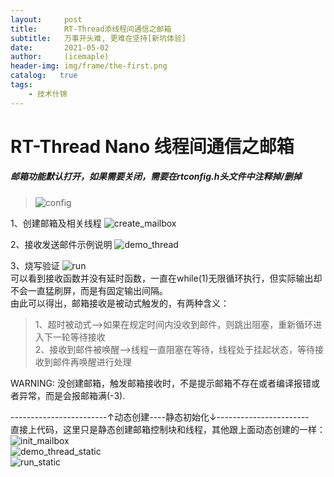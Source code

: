 ```yaml
---
layout:     post
title:      RT-Thread添线程间通信之邮箱
subtitle:   万事开头难, 更难在坚持[新坑体验]
date:       2021-05-02
author:     (icemaple)
header-img: img/frame/the-first.png
catalog:   true
tags:
    - 技术什锦
---
```

# RT-Thread Nano 线程间通信之邮箱
##### 邮箱功能默认打开，如果需要关闭，需要在rtconfig.h头文件中注释掉/删掉
> ![config](/img/frame/rt-thread/chapter4-thread-communication/mailbox/RTT-4-mailbox-0-config-rt_using_mailbox.png)  

1、创建邮箱及相关线程
![create_mailbox](/img/frame/rt-thread/chapter4-thread-communication/mailbox/RTT-4-mailbox-1-define-create-mailbox-and-demothreads.png)  

2、接收发送邮件示例说明
![demo_thread](/img/frame/rt-thread/chapter4-thread-communication/mailbox/RTT-4-mailbox-2-thread-sendrecv-func.png)  

3、烧写验证
![run](/img/frame/rt-thread/chapter4-thread-communication/mailbox/RTT-4-mailbox-3-build-and-run.png)  
可以看到接收函数并没有延时函数，一直在while(1)无限循环执行，但实际输出却不会一直猛刷屏，而是有固定输出间隔。  
由此可以得出，邮箱接收是被动式触发的，有两种含义：  
>1、超时被动式-->如果在规定时间内没收到邮件，则跳出阻塞，重新循环进入下一轮等待接收  
2、接收到邮件被唤醒-->线程一直阻塞在等待，线程处于挂起状态，等待接收到邮件再唤醒进行处理  

WARNING: 没创建邮箱，触发邮箱接收时，不是提示邮箱不存在或者编译报错或者异常，而是会报邮箱满(-3).  


------------------------↑动态创建----静态初始化↓-----------------------  
直接上代码，这里只是静态创建邮箱控制块和线程，其他跟上面动态创建的一样：
![init_mailbox](/img/frame/rt-thread/chapter4-thread-communication/mailbox/RTT-4-mailbox-5-init-mailbox-and-demothreads-static.png)  
![demo_thread_static](/img/frame/rt-thread/chapter4-thread-communication/mailbox/RTT-4-mailbox-6-thread-sendrecv-func-static.png)  
![run_static](/img/frame/rt-thread/chapter4-thread-communication/mailbox/RTT-4-mailbox-7-build-and-run-static.png)  


